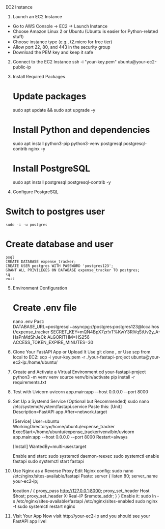 EC2 Instance

1. Launch an EC2 Instance
 - Go to AWS Console → EC2 → Launch Instance
 - Choose Amazon Linux 2 or Ubuntu (Ubuntu is easier for Python-related stuff)
 - Choose instance type (e.g., t2.micro for free tier)
 - Allow port 22, 80, and 443 in the security group
 - Download the PEM key and keep it safe
   
2. Connect to the EC2 Instance
   ssh -i "your-key.pem" ubuntu@your-ec2-public-ip

3. Install Required Packages
    # Update packages
      sudo apt update && sudo apt upgrade -y
    
    # Install Python and dependencies
      sudo apt install python3-pip python3-venv postgresql postgresql-contrib nginx -y
    
    # Install PostgreSQL
      sudo apt install postgresql postgresql-contrib -y

4. Configure PostgreSQL
  # Switch to postgres user
    sudo -i -u postgres

  # Create database and user
    psql
    CREATE DATABASE expense_tracker;
    CREATE USER postgres WITH PASSWORD 'postgres123';
    GRANT ALL PRIVILEGES ON DATABASE expense_tracker TO postgres;
    \q
    exit
5. Environment Configuration
   # Create .env file
      nano .env
   Past:
      DATABASE_URL=postgresql+asyncpg://postgres:postgres123@localhost/expense_tracker
      SECRET_KEY=mQN4BpX7zr!vT%KwY3RlVqStUv2y_A-HaPnMdShJeCk
      ALGORITHM=HS256
      ACCESS_TOKEN_EXPIRE_MINUTES=30
   
6. Clone Your FastAPI App or Upload It
   Use git clone <your-repo-url>, or Use scp from local to EC2:
   scp -i your-key.pem -r ./your-fastapi-project ubuntu@your-ec2-ip:/home/ubuntu/

7. Create and Activate a Virtual Environment
   cd your-fastapi-project
   python3 -m venv venv
   source venv/bin/activate
   pip install -r requirements.txt

8. Test with Uvicorn
   uvicorn app.main:app --host 0.0.0.0 --port 8000

9. Set Up a Systemd Service (Optional but Recommended)
   sudo nano /etc/systemd/system/fastapi.service
   Paste this:
      [Unit]
      Description=FastAPI app
      After=network.target
      
      [Service]
      User=ubuntu
      WorkingDirectory=/home/ubuntu/expense_tracker
      ExecStart=/home/ubuntu/expense_tracker/venv/bin/uvicorn app.main:app --host 0.0.0.0 --port 8000
      Restart=always
      
      [Install]
      WantedBy=multi-user.target

   Enable and start:
     sudo systemctl daemon-reexec
     sudo systemctl enable fastapi
     sudo systemctl start fastapi

10. Use Nginx as a Reverse Proxy
   Edit Nginx config:
     sudo nano /etc/nginx/sites-available/fastapi
   Paste:
      server {
      listen 80;
      server_name your-ec2-ip;
  
      location / {
          proxy_pass http://127.0.0.1:8000;
          proxy_set_header Host $host;
          proxy_set_header X-Real-IP $remote_addr;
        }
      }
   Enable it:
     sudo ln -s /etc/nginx/sites-available/fastapi /etc/nginx/sites-enabled
     sudo nginx -t
     sudo systemctl restart nginx

 11. Visit Your App
     Now visit http://your-ec2-ip and you should see your FastAPI app live!

